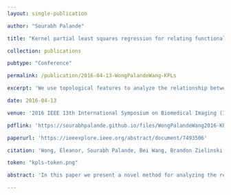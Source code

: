 ```yaml
---
layout: single-publication

author: "Sourabh Palande"

title: "Kernel partial least squares regression for relating functional brain network topology to clinical measures of behavior"

collection: publications

pubtype: "Conference"

permalink: /publication/2016-04-13-WongPalandeWang-KPLs

excerpt: 'We use topological features to analyze the relationship between functional brain networks and behavioral phenotypes.'

date: 2016-04-13

venue: '2016 IEEE 13th International Symposium on Biomedical Imaging (ISBI)'

pdflink: 'https://sourabhpalande.github.io/files/WongPalandeWang2016-KPLS.pdf'

paperurl: 'https://ieeexplore.ieee.org/abstract/document/7493506'

citation: 'Wong, Eleanor, Sourabh Palande, Bei Wang, Brandon Zielinski, Jeffrey Anderson, and P. Thomas Fletcher. "Kernel partial least squares regression for relating functional brain network topology to clinical measures of behavior." In <i>2016 IEEE 13th International Symposium on Biomedical Imaging (ISBI)</i>, pp. 1303-1306. IEEE, 2016.'

token: "kpls-token.png"

abstract: 'In this paper we present a novel method for analyzing the relationship between functional brain networks and behavioral phenotypes. Drawing from topological data analysis, we first extract topological features using persistent homology from functional brain networks that are derived from correlations in resting-state fMRI. Rather than fixing a discrete network topology by thresholding the connectivity matrix, these topological features capture the network organization across all continuous threshold values. We then propose to use a kernel partial least squares (kPLS) regression to statistically quantify the relationship between these topological features and behavior measures. The kPLS also provides an elegant way to combine multiple image features by using linear combinations of multiple kernels. In our experiments we test the ability of our proposed brain network analysis to predict autism severity from rs-fMRI. We show that combining correlations with topological features gives better prediction of autism severity than using correlations alone.'

---
```

